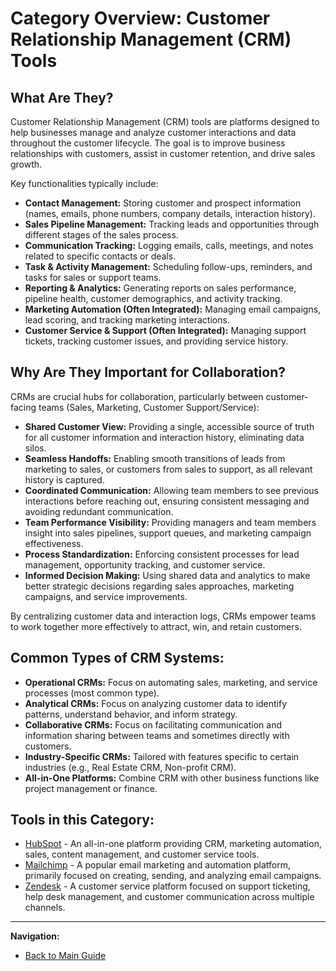 # Category Overview: Customer Relationship Management (CRM) Tools

## What Are They?

Customer Relationship Management (CRM) tools are platforms designed to help businesses manage and analyze customer interactions and data throughout the customer lifecycle. The goal is to improve business relationships with customers, assist in customer retention, and drive sales growth.

Key functionalities typically include:

*   **Contact Management:** Storing customer and prospect information (names, emails, phone numbers, company details, interaction history).
*   **Sales Pipeline Management:** Tracking leads and opportunities through different stages of the sales process.
*   **Communication Tracking:** Logging emails, calls, meetings, and notes related to specific contacts or deals.
*   **Task & Activity Management:** Scheduling follow-ups, reminders, and tasks for sales or support teams.
*   **Reporting & Analytics:** Generating reports on sales performance, pipeline health, customer demographics, and activity tracking.
*   **Marketing Automation (Often Integrated):** Managing email campaigns, lead scoring, and tracking marketing interactions.
*   **Customer Service & Support (Often Integrated):** Managing support tickets, tracking customer issues, and providing service history.

## Why Are They Important for Collaboration?

CRMs are crucial hubs for collaboration, particularly between customer-facing teams (Sales, Marketing, Customer Support/Service):

*   **Shared Customer View:** Providing a single, accessible source of truth for all customer information and interaction history, eliminating data silos.
*   **Seamless Handoffs:** Enabling smooth transitions of leads from marketing to sales, or customers from sales to support, as all relevant history is captured.
*   **Coordinated Communication:** Allowing team members to see previous interactions before reaching out, ensuring consistent messaging and avoiding redundant communication.
*   **Team Performance Visibility:** Providing managers and team members insight into sales pipelines, support queues, and marketing campaign effectiveness.
*   **Process Standardization:** Enforcing consistent processes for lead management, opportunity tracking, and customer service.
*   **Informed Decision Making:** Using shared data and analytics to make better strategic decisions regarding sales approaches, marketing campaigns, and service improvements.

By centralizing customer data and interaction logs, CRMs empower teams to work together more effectively to attract, win, and retain customers.

## Common Types of CRM Systems:

*   **Operational CRMs:** Focus on automating sales, marketing, and service processes (most common type).
*   **Analytical CRMs:** Focus on analyzing customer data to identify patterns, understand behavior, and inform strategy.
*   **Collaborative CRMs:** Focus on facilitating communication and information sharing between teams and sometimes directly with customers.
*   **Industry-Specific CRMs:** Tailored with features specific to certain industries (e.g., Real Estate CRM, Non-profit CRM).
*   **All-in-One Platforms:** Combine CRM with other business functions like project management or finance.

## Tools in this Category:

*   [HubSpot](../tools-by-category/hubspot.md) - An all-in-one platform providing CRM, marketing automation, sales, content management, and customer service tools.
*   [Mailchimp](../tools-by-category/mailchimp.md) - A popular email marketing and automation platform, primarily focused on creating, sending, and analyzing email campaigns.
*   [Zendesk](../tools-by-category/zendesk.md) - A customer service platform focused on support ticketing, help desk management, and customer communication across multiple channels.

---

**Navigation:**

*   [Back to Main Guide](../README.md)
